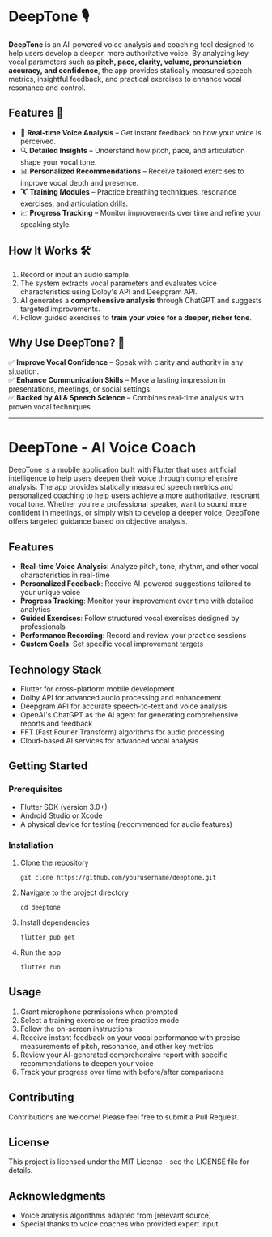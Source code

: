 # **DeepTone** 🎙️  

**DeepTone** is an AI-powered voice analysis and coaching tool designed to help users develop a deeper, more authoritative voice. By analyzing key vocal parameters such as **pitch, pace, clarity, volume, pronunciation accuracy, and confidence**, the app provides statically measured speech metrics, insightful feedback, and practical exercises to enhance vocal resonance and control.  

## **Features** 🚀  

- 🎤 **Real-time Voice Analysis** – Get instant feedback on how your voice is perceived.  
- 🔍 **Detailed Insights** – Understand how pitch, pace, and articulation shape your vocal tone.  
- 📊 **Personalized Recommendations** – Receive tailored exercises to improve vocal depth and presence.  
- 🏋️ **Training Modules** – Practice breathing techniques, resonance exercises, and articulation drills.  
- 📈 **Progress Tracking** – Monitor improvements over time and refine your speaking style.  

## **How It Works** 🛠️  

1. Record or input an audio sample.  
2. The system extracts vocal parameters and evaluates voice characteristics using Dolby's API and Deepgram API.  
3. AI generates a **comprehensive analysis** through ChatGPT and suggests targeted improvements.  
4. Follow guided exercises to **train your voice for a deeper, richer tone**.  

## **Why Use DeepTone?** 🤔  

✅ **Improve Vocal Confidence** – Speak with clarity and authority in any situation.  
✅ **Enhance Communication Skills** – Make a lasting impression in presentations, meetings, or social settings.  
✅ **Backed by AI & Speech Science** – Combines real-time analysis with proven vocal techniques.  

---

# DeepTone - AI Voice Coach

DeepTone is a mobile application built with Flutter that uses artificial intelligence to help users deepen their voice through comprehensive analysis. The app provides statically measured speech metrics and personalized coaching to help users achieve a more authoritative, resonant vocal tone. Whether you're a professional speaker, want to sound more confident in meetings, or simply wish to develop a deeper voice, DeepTone offers targeted guidance based on objective analysis.

## Features

- **Real-time Voice Analysis**: Analyze pitch, tone, rhythm, and other vocal characteristics in real-time
- **Personalized Feedback**: Receive AI-powered suggestions tailored to your unique voice
- **Progress Tracking**: Monitor your improvement over time with detailed analytics
- **Guided Exercises**: Follow structured vocal exercises designed by professionals
- **Performance Recording**: Record and review your practice sessions
- **Custom Goals**: Set specific vocal improvement targets

## Technology Stack

- Flutter for cross-platform mobile development
- Dolby API for advanced audio processing and enhancement
- Deepgram API for accurate speech-to-text and voice analysis
- OpenAI's ChatGPT as the AI agent for generating comprehensive reports and feedback
- FFT (Fast Fourier Transform) algorithms for audio processing
- Cloud-based AI services for advanced vocal analysis

## Getting Started

### Prerequisites

- Flutter SDK (version 3.0+)
- Android Studio or Xcode
- A physical device for testing (recommended for audio features)

### Installation

1. Clone the repository
   ```
   git clone https://github.com/yourusername/deeptone.git
   ```
2. Navigate to the project directory
   ```
   cd deeptone
   ```
3. Install dependencies
   ```
   flutter pub get
   ```
4. Run the app
   ```
   flutter run
   ```

## Usage

1. Grant microphone permissions when prompted
2. Select a training exercise or free practice mode
3. Follow the on-screen instructions
4. Receive instant feedback on your vocal performance with precise measurements of pitch, resonance, and other key metrics
5. Review your AI-generated comprehensive report with specific recommendations to deepen your voice
6. Track your progress over time with before/after comparisons

## Contributing

Contributions are welcome! Please feel free to submit a Pull Request.

## License

This project is licensed under the MIT License - see the LICENSE file for details.

## Acknowledgments

- Voice analysis algorithms adapted from [relevant source]
- Special thanks to voice coaches who provided expert input
